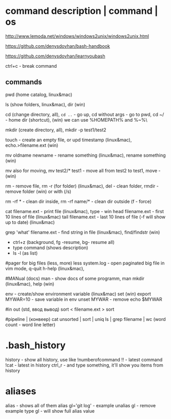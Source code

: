 # command description | command | os

http://www.lemoda.net/windows/windows2unix/windows2unix.html

https://github.com/denysdovhan/bash-handbook

https://github.com/denysdovhan/learnyoubash

ctrl+c - break command

## commands

pwd (home catalog, linux&mac)

ls (show folders, linux&mac), dir (win)

cd (change directory, all), `cd ..` - go up, cd without args - go to pwd, cd ~/ - home dir (shortcut), (win) we can use %HOMEPATH% and %~%\

mkdir (create directory, all), mkdir -p test1/test2

touch - create an empty file, or upd timestamp (linux&mac), echo.>filename.ext (win)

mv oldname newname - rename something (linux&mac), rename something (win)

mv also for moving, mv test2/* test1 - move all from test2 to test1, move - (win)

rm - remove file, rm -r (for folder) (linux&mac), del - clean folder, rmdir - remove folder (win) or with (/s)

rm -rf * - clean dir inside, rm -rf name/* - clean dir outside (f - force)

cat filename.ext - print file (linux&mac), type - win
head filename.ext - first 10 lines of file (linux&mac)
tail filename.ext - last 10 lines of file (-f will show up to date) (linux&mac)

grep 'what' filename.ext - find string in file (linux&mac), find/findstr (win)

- ctrl+z (background, fg -resume, bg- resume all)
- type command (shows description)
- ls -l (as list)

#pager for big files (less, more)
less system.log - open paginated big file in vim mode, q-quit h-help (linux&mac),

#MANual (docs)
man - show docs of some programm, man mkdir (linux&mac), help (win)

env - create/show environment variable (linux&mac) set (win)
export MYWAR=10 - save variable in env
unset MYWAR - remove
echo $MYWAR

#in out (std, ввод вывод)
sort < filename.ext > sort

#pipeline | (конвеер)
cat unsorted | sort | uniq
ls | grep filename | wc (word count - word line letter)

# .bash_history
history - show all history, use like !numberofcommand
  !! - latest command
  !cat - latest in history
  ctrl_r - and type something, it'll show you items from history

# aliases
alias - shows all of them
alias gl='git log' - example
unalias gl - remove example
type gl - will show full alias value
